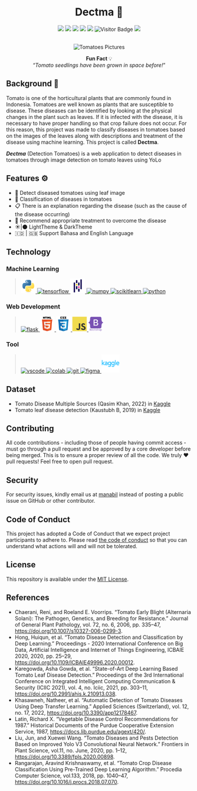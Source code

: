<div align="center">
  <h1 style="text-align: center;">Dectma 🍅</h1>
  <img src="https://img.shields.io/github/workflow/status/manabil/dectma/CI%20Testing?style=for-the-badge">
  <img src="https://img.shields.io/github/license/manabil/dectma?style=for-the-badge">
  <img src="https://img.shields.io/github/repo-size/manabil/dectma?style=for-the-badge&color=black">
  <img src="https://img.shields.io/github/issues-closed/manabil/dectma?style=for-the-badge&color=blue">
  <img src="https://img.shields.io/github/issues-pr-closed/manabil/dectma?style=for-the-badge&color=blue">
  <img alt="Visitor Badge" src="https://visitor-badge.feriirawann.repl.co?username=manabil&repo=dectma&label=VISITOR&style=for-the-badge&color=red&contentType=svg">
  <img src="https://img.shields.io/github/contributors/manabil/dectma?style=for-the-badge"></br></br>

  ![Tomatoes Pictures](https://www.healthifyme.com/blog/wp-content/uploads/2022/01/Benefits-of-Tomatoes-750x375.jpeg)
  </br>
  <p>
    <b>Fun Fact </b>💡</br>
    <q><i>Tomato seedlings have been grown in space before!</i></q>
  </p>

</div>

## Background 📄

Tomato is one of the horticultural plants that are commonly found in Indonesia. Tomatoes are well known as plants that are susceptible to disease. These diseases can be identified by looking at the physical changes in the plant such as leaves. If it is infected with the disease, it is necessary to have proper handling so that crop failure does not occur. For this reason, this project was made to classify diseases in tomatoes based on the images of the leaves along with descriptions and treatment of the disease using machine learning. This project is called **Dectma**.

***Dectma*** (Detection Tomatoes) is a web application to detect diseases in tomatoes through image detection on tomato leaves using YoLo

## Features ⚙

- 🔎 Detect diseased tomatoes using leaf image
- 🍂 Classification of diseases in tomatoes
- 📋 There is an explanation regarding the disease (such as the cause of the disease occurring)
- 📌 Recommend appropriate treatment to overcome the disease
- ☀|🌑 LightTheme & DarkTheme
- 🇮🇩 | 🇬🇧 Support Bahasa and English Language

## Technology

### Machine Learning
> <a href="https://www.python.org" target="_blank" rel="noreferrer"> <img src="https://raw.githubusercontent.com/devicons/devicon/master/icons/python/python-original.svg" alt="python" width="40" height="40"/> </a>
<a href="https://www.tensorflow.org" target="_blank" rel="noreferrer"> <img src="https://www.vectorlogo.zone/logos/tensorflow/tensorflow-icon.svg" alt="tensorflow" width="40" height="40"/> </a>
<a href="https://pandas.pydata.org/" target="_blank" rel="noreferrer"> <img src="https://raw.githubusercontent.com/devicons/devicon/2ae2a900d2f041da66e950e4d48052658d850630/icons/pandas/pandas-original.svg" alt="pandas" width="40" height="40"/> </a> 
<a href="https://numpy.org/" target="_blank" rel="noreferrer"> <img src="https://numpy.org/images/logo.svg" alt="numpy" width="40" height="40"/> </a> 
<a href="https://scikit-learn.org/stable/" target="_blank" rel="noreferrer"> <img src="https://scikit-learn.org/stable/_static/scikit-learn-logo-small.png" alt="scikitlearn"  height="40"/> </a> 
<a href="https://pjreddie.com/darknet/yolo/" target="_blank" rel="noreferrer"> <img src="https://pjreddie.com/media/image/yologo_2.png" alt="python" height="40"/> </a>

### Web Development
> <a href="https://flask.palletsprojects.com/en/2.2.x/" target="_blank" rel="noreferrer"> <img src="https://flask.palletsprojects.com/en/2.2.x/_images/flask-logo.png" alt="flask"  height="40"/> </a> 
<a href="https://www.w3.org/html/" target="_blank" rel="noreferrer"> <img src="https://raw.githubusercontent.com/devicons/devicon/master/icons/html5/html5-original-wordmark.svg" alt="html5" width="40" height="40"/> </a> 
<a href="https://www.w3schools.com/css/" target="_blank" rel="noreferrer"> <img src="https://raw.githubusercontent.com/devicons/devicon/master/icons/css3/css3-original-wordmark.svg" alt="css3" width="40" height="40"/> </a> 
<a href="https://www.w3schools.com/javascript/" target="_blank" rel="noreferrer"> <img src="https://raw.githubusercontent.com/devicons/devicon/master/icons/javascript/javascript-original.svg" alt="javascript"  height="40"/> </a> 
<a href="https://getbootstrap.com" target="_blank" rel="noreferrer"> <img src="https://raw.githubusercontent.com/devicons/devicon/master/icons/bootstrap/bootstrap-plain-wordmark.svg" alt="bootstrap" width="40" height="40"/> </a> 

### Tool
> <a href="https://code.visualstudio.com/" target="_blank" rel="noreferrer"> <img src="https://code.visualstudio.com/assets/images/code-stable.png" alt="vscode" width="40" height="40"/> </a>
<a href="https://colab.research.google.com" target="_blank" rel="noreferrer"> <img src="https://colab.research.google.com/img/colab_favicon_256px.png" alt="colab" width="40" height="40"/> </a>
<a href="https://git-scm.com/" target="_blank" rel="noreferrer"> <img src="https://www.vectorlogo.zone/logos/git-scm/git-scm-icon.svg" alt="git" width="40" height="40"/> </a> 
<a href="https://www.figma.com/" target="_blank" rel="noreferrer"> <img src="https://www.vectorlogo.zone/logos/figma/figma-icon.svg" alt="figma" width="40" height="40"/> </a> 
<a href="https://kaggle.com/" target="_blank" rel="noreferrer"> <img src="https://raw.githubusercontent.com/devicons/devicon/master/icons/kaggle/kaggle-original-wordmark.svg" alt="kaggle" height="50"/> </a> 

## Dataset
- Tomato Disease Multiple Sources (Qasim Khan, 2022) in [Kaggle](https://www.kaggle.com/datasets/cookiefinder/tomato-disease-multiple-sources)
- Tomato leaf disease detection (Kaustubh B, 2019) in [Kaggle](https://www.kaggle.com/datasets/kaustubhb999/tomatoleaf)

## Contributing

All code contributions - including those of people having commit access - must go through a pull request and be approved by a core developer before being merged. This is to ensure a proper review of all the code. We truly ❤️ pull requests! Feel free to open pull request.

## Security
For security issues, kindly email us at [manabil](mailto:mammarnabil@students.unnes.ac.id) instead of posting a public issue on GitHub or other contributor.

## Code of Conduct
This project has adopted a Code of Conduct that we expect project participants to adhere to. Please read [the code of conduct](./CODE_OF_CONDUCT.md) so that you can understand what actions will and will not be tolerated.

## License
This repository is available under the [MIT License](./LICENSE).

## References
- Chaerani, Reni, and Roeland E. Voorrips. “Tomato Early Blight (Alternaria Solani): The Pathogen, Genetics, and Breeding for Resistance.” Journal of General Plant Pathology, vol. 72, no. 6, 2006, pp. 335–47, https://doi.org/10.1007/s10327-006-0299-3.
- Hong, Huiqun, et al. “Tomato Disease Detection and Classification by Deep Learning.” Proceedings - 2020 International Conference on Big Data, Artificial Intelligence and Internet of Things Engineering, ICBAIE 2020, 2020, pp. 25–29, https://doi.org/10.1109/ICBAIE49996.2020.00012.
- Karegowda, Asha Gowda, et al. “State-of-Art Deep Learning Based Tomato Leaf Disease Detection.” Proceedings of the 3rd International Conference on Integrated Intelligent Computing Communication & Security (ICIIC 2021), vol. 4, no. Iciic, 2021, pp. 303–11, https://doi.org/10.2991/ahis.k.210913.038.
- Khasawneh, Natheer, et al. “Automatic Detection of Tomato Diseases Using Deep Transfer Learning.” Applied Sciences (Switzerland), vol. 12, no. 17, 2022, https://doi.org/10.3390/app12178467.
- Latin, Richard X. “Vegetable Disease Control Recommendations for 1987.” Historical Documents of the Purdue Cooperative Extension Service, 1987, https://docs.lib.purdue.edu/agext/420/.
- Liu, Jun, and Xuewei Wang. “Tomato Diseases and Pests Detection Based on Improved Yolo V3 Convolutional Neural Network.” Frontiers in Plant Science, vol.11, no. June, 2020, pp. 1–12, https://doi.org/10.3389/fpls.2020.00898.
- Rangarajan, Aravind Krishnaswamy, et al. “Tomato Crop Disease Classification Using Pre-Trained Deep Learning Algorithm.” Procedia Computer Science, vol.133, 2018, pp. 1040–47, https://doi.org/10.1016/j.procs.2018.07.070.
